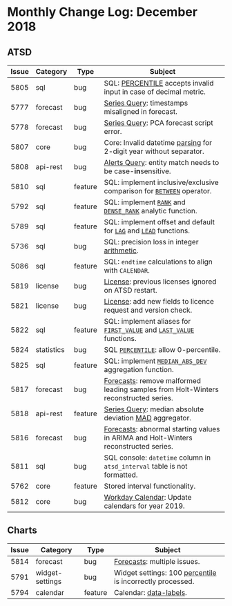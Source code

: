 # Monthly Change Log: December 2018

## ATSD

| Issue| Category    | Type    | Subject              |
|------|-------------|---------|----------------------|
|5805|sql|bug|SQL: [PERCENTILE](../../sql/README.md#percentile) accepts invalid input in case of decimal metric.
|5777|forecast|bug|[Series Query](../../api/data/series/query.md): timestamps misaligned in forecast.
|5778|forecast|bug|[Series Query](../../api/data/series/query.md): PCA forecast script error.
|5807|core|bug|Core: Invalid datetime [parsing](../../sql/README.md#local-time-boundaries) for 2-digit year without separator.
|5808|api-rest|bug|[Alerts Query](../../api/data/alerts/query.md): entity match needs to be case-**in**sensitive.
|5810|sql|feature|SQL: implement inclusive/exclusive comparison for [`BETWEEN`](../../sql/README.md#between-expression) operator.
|5792|sql|feature|SQL: implement [`RANK`](../../sql/README.md#partition-ordering) and [`DENSE_RANK`](../../sql/README.md#partition-ordering) analytic function.
|5789|sql|feature|SQL: implement offset and default for [`LAG`](../../sql/README.md#lag) and [`LEAD`](../../sql/README.md#lead) functions.
|5736|sql|bug|SQL: precision loss in integer [arithmetic](../../sql/README.md#arithmetic-operators).
|5086|sql|feature|SQL: `endtime` calculations to align with `CALENDAR`.
|5819|license|bug|[License](../../licensing.md): previous licenses ignored on ATSD restart.
|5821|license|bug|[License](../../licensing.md): add new fields to licence request and version check.
|5822|sql|feature|SQL: implement aliases for [`FIRST_VALUE`](../../sql/README.md#first_value) and [`LAST_VALUE`](../../sql/README.md#last_value) functions.
|5824|statistics|bug|SQL [`PERCENTILE`](../../sql/README.md#percentile): allow 0-percentile.
|5825|sql|feature|SQL: implement [`MEDIAN_ABS_DEV`](../../sql/README.md#median_abs_dev) aggregation function.
|5817|forecast|bug|[Forecasts](../../forecasting/README.md): remove malformed leading samples from Holt-Winters reconstructed series.
|5818|api-rest|feature|[Series Query](../../api/data/series/query.md): median absolute deviation [MAD](../../api/data/aggregation.md) aggregator.
|5816|forecast|bug|[Forecasts](../../forecasting/README.md): abnormal starting values in ARIMA and Holt-Winters reconstructed series.
|5811|sql|bug|SQL console: `datetime` column in `atsd_interval` table is not formatted.
|5762|core|feature|Stored interval functionality.
|5812|core|bug|[Workday Calendar](../../administration/workday-calendar.md): Update calendars for year 2019.

## Charts

**Issue**| **Category**    | **Type**    | **Subject**
-----|-------------|---------|----------------------
|5814|forecast|bug|[Forecasts](https://axibase.com/docs/charts/widgets/shared/#forecast-name): multiple issues.
|5791|widget-settings|bug|Widget settings: 100 [percentile](https://axibase.com/docs/charts/syntax/value-functions.html#statistical-functions) is incorrectly processed.
|5794|calendar|feature|Calendar: [data-labels](https://axibase.com/docs/charts/widgets/calendar-chart/#data-labels).

